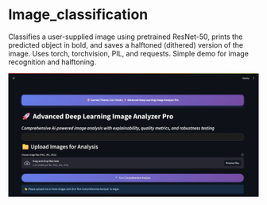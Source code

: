 # Image_classification
Classifies a user-supplied image using pretrained ResNet-50, prints the predicted object in bold, and saves a halftoned (dithered) version of the image. Uses torch, torchvision, PIL, and requests. Simple demo for image recognition and halftoning.


![image alt](https://github.com/Prashant44-cell/Image_classification/blob/783ab16e8749fd55f79ab22cc00d700b1074c63b/Image_classification(img1).jpeg)
